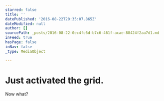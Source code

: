 ```yaml
---
starred: false
title: ''
datePublished: '2016-08-22T20:35:07.865Z'
dateModified: null
author: []
sourcePath: _posts/2016-08-22-0ec4fc6d-b7c6-461f-acae-88424f2aa7d1.md
inFeed: true
hasPage: false
inNav: false
_type: MediaObject

---
```

# Just activated the grid. 

Now what?